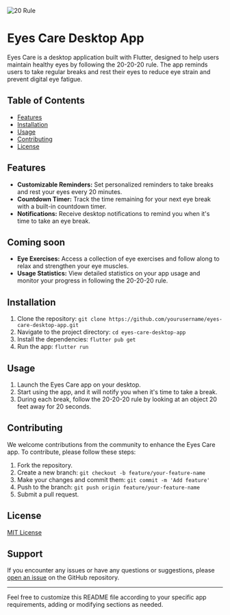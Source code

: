 ![20 Rule](https://www.oramca.com/files/2017/02/s5_e0957a473a85a399c5dd742497e7c8c2.jpg)

# Eyes Care Desktop App

Eyes Care is a desktop application built with Flutter, designed to help users maintain healthy eyes by following the 20-20-20 rule. The app reminds users to take regular breaks and rest their eyes to reduce eye strain and prevent digital eye fatigue.

## Table of Contents

- [Features](#features)
- [Installation](#installation)
- [Usage](#usage)
- [Contributing](#contributing)
- [License](#license)

## Features

- **Customizable Reminders:** Set personalized reminders to take breaks and rest your eyes every 20 minutes.
- **Countdown Timer:** Track the time remaining for your next eye break with a built-in countdown timer.
- **Notifications:** Receive desktop notifications to remind you when it's time to take an eye break.

## Coming soon

- **Eye Exercises:** Access a collection of eye exercises and follow along to relax and strengthen your eye muscles.
- **Usage Statistics:** View detailed statistics on your app usage and monitor your progress in following the 20-20-20 rule.

## Installation

1. Clone the repository: `git clone https://github.com/yourusername/eyes-care-desktop-app.git`
2. Navigate to the project directory: `cd eyes-care-desktop-app`
3. Install the dependencies: `flutter pub get`
4. Run the app: `flutter run`

## Usage

1. Launch the Eyes Care app on your desktop.
2. Start using the app, and it will notify you when it's time to take a break.
4. During each break, follow the 20-20-20 rule by looking at an object 20 feet away for 20 seconds.

## Contributing

We welcome contributions from the community to enhance the Eyes Care app. To contribute, please follow these steps:

1. Fork the repository.
2. Create a new branch: `git checkout -b feature/your-feature-name`
3. Make your changes and commit them: `git commit -m 'Add feature'`
4. Push to the branch: `git push origin feature/your-feature-name`
5. Submit a pull request.

## License

[MIT License](https://opensource.org/licenses/MIT)

## Support

If you encounter any issues or have any questions or suggestions, please [open an issue](https://github.com/yourusername/eyes-care-desktop-app/issues) on the GitHub repository.

---

Feel free to customize this README file according to your specific app requirements, adding or modifying sections as needed.
